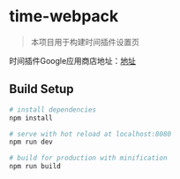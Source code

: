 # time-webpack

> 本项目用于构建时间插件设置页

时间插件Google应用商店地址：[地址](https://chrome.google.com/webstore/detail/%E6%97%B6%E9%97%B4/bdhkmmnkfhmdafoacdgeicdampihmlko)

## Build Setup

``` bash
# install dependencies
npm install

# serve with hot reload at localhost:8080
npm run dev

# build for production with minification
npm run build
```
